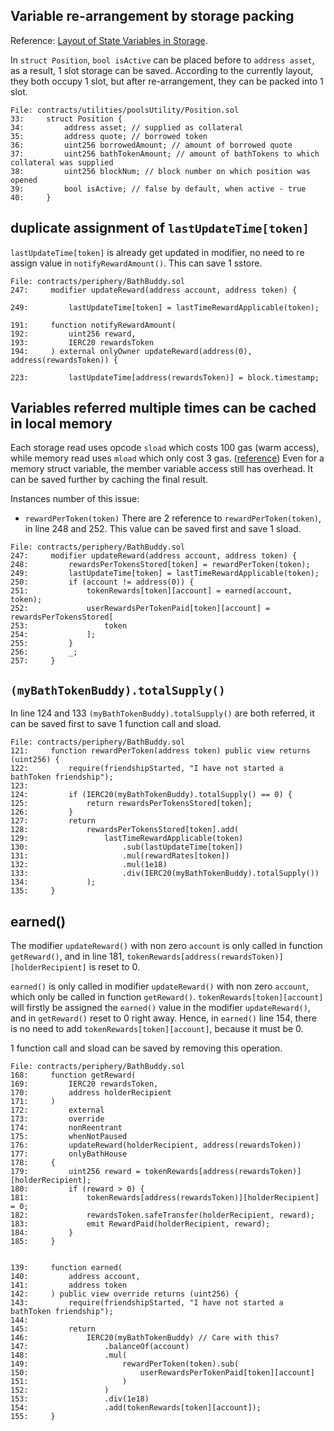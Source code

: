 
## Variable re-arrangement by storage packing

Reference: [Layout of State Variables in Storage](https://docs.soliditylang.org/en/v0.8.13/internals/layout_in_storage.html).

In `struct Position`, `bool isActive` can be placed before to `address asset`, as a result, 1 slot storage can be saved. According to the currently layout, they both occupy 1 slot, but after re-arrangement, they can be packed into 1 slot.

```solidity
File: contracts/utilities/poolsUtility/Position.sol
33:     struct Position {
34:         address asset; // supplied as collateral
35:         address quote; // borrowed token
36:         uint256 borrowedAmount; // amount of borrowed quote
37:         uint256 bathTokenAmount; // amount of bathTokens to which collateral was supplied
38:         uint256 blockNum; // block number on which position was opened
39:         bool isActive; // false by default, when active - true
40:     }
```

## duplicate assignment of `lastUpdateTime[token]`

`lastUpdateTime[token]` is already get updated in modifier, no need to re assign value in `notifyRewardAmount()`. This can save 1 sstore.
```solidity
File: contracts/periphery/BathBuddy.sol
247:     modifier updateReward(address account, address token) {

249:         lastUpdateTime[token] = lastTimeRewardApplicable(token);

191:     function notifyRewardAmount(
192:         uint256 reward,
193:         IERC20 rewardsToken
194:     ) external onlyOwner updateReward(address(0), address(rewardsToken)) {

223:         lastUpdateTime[address(rewardsToken)] = block.timestamp;
```


## Variables referred multiple times can be cached in local memory

Each storage read uses opcode `sload` which costs 100 gas (warm access), while memory read uses `mload` which only cost 3 gas. ([reference](https://ethereum.org/en/developers/docs/evm/opcodes/))
Even for a memory struct variable, the member variable access still has overhead. It can be saved further by caching the final result.

Instances number of this issue: 
- `rewardPerToken(token)`
There are 2 reference to `rewardPerToken(token)`, in line 248 and 252. This value can be saved first and save 1 sload.
```solidity 
File: contracts/periphery/BathBuddy.sol
247:     modifier updateReward(address account, address token) {
248:         rewardsPerTokensStored[token] = rewardPerToken(token);
249:         lastUpdateTime[token] = lastTimeRewardApplicable(token);
250:         if (account != address(0)) {
251:             tokenRewards[token][account] = earned(account, token);
252:             userRewardsPerTokenPaid[token][account] = rewardsPerTokensStored[
253:                 token
254:             ];
255:         }
256:         _;
257:     }
```

## `(myBathTokenBuddy).totalSupply()`
In line 124 and 133 `(myBathTokenBuddy).totalSupply()` are both referred, it can be saved first to save 1 function call and sload.
```solidity
File: contracts/periphery/BathBuddy.sol
121:     function rewardPerToken(address token) public view returns (uint256) {
122:         require(friendshipStarted, "I have not started a bathToken friendship");
123: 
124:         if (IERC20(myBathTokenBuddy).totalSupply() == 0) {
125:             return rewardsPerTokensStored[token];
126:         }
127:         return
128:             rewardsPerTokensStored[token].add(
129:                 lastTimeRewardApplicable(token)
130:                     .sub(lastUpdateTime[token])
131:                     .mul(rewardRates[token])
132:                     .mul(1e18)
133:                     .div(IERC20(myBathTokenBuddy).totalSupply())
134:             );
135:     }
```

## earned() 

The modifier `updateReward()` with non zero `account` is only called in function `getReward()`, and in line 
181, `tokenRewards[address(rewardsToken)][holderRecipient]` is reset to 0. 

`earned()` is only called in modifier `updateReward()` with non zero `account`, which only be called in function `getReward()`. `tokenRewards[token][account]` will firstly be assigned the `earned()` value in the modifier `updateReward()`, and in `getReward()` reset to 0 right away. Hence, in `earned()` line 154, there is no need to add `tokenRewards[token][account]`, because it must be 0. 

1 function call and sload can be saved by removing this operation.

```solidity
File: contracts/periphery/BathBuddy.sol
168:     function getReward(
169:         IERC20 rewardsToken,
170:         address holderRecipient
171:     )
172:         external
173:         override
174:         nonReentrant
175:         whenNotPaused
176:         updateReward(holderRecipient, address(rewardsToken))
177:         onlyBathHouse
178:     {
179:         uint256 reward = tokenRewards[address(rewardsToken)][holderRecipient];
180:         if (reward > 0) {
181:             tokenRewards[address(rewardsToken)][holderRecipient] = 0;
182:             rewardsToken.safeTransfer(holderRecipient, reward);
183:             emit RewardPaid(holderRecipient, reward);
184:         }
185:     }


139:     function earned(
140:         address account,
141:         address token
142:     ) public view override returns (uint256) {
143:         require(friendshipStarted, "I have not started a bathToken friendship");
144: 
145:         return
146:             IERC20(myBathTokenBuddy) // Care with this?
147:                 .balanceOf(account)
148:                 .mul(
149:                     rewardPerToken(token).sub(
150:                         userRewardsPerTokenPaid[token][account]
151:                     )
152:                 )
153:                 .div(1e18)
154:                 .add(tokenRewards[token][account]);
155:     }
```

